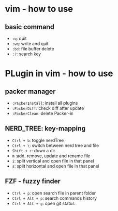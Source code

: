 # vim - how to use

## basic command

- `:q`: quit
- `:wq`: write and quit
- `:bd`: file buffer delete
- `:?`: search key

# PLugin in vim - how to use

## packer manager

- `:PackerInstall`: install all plugins
- `:PackerDiff`: check diff after update
- `:PackerClean`: delete Packer-in

## NERD_TREE: key-mapping

- `Ctrl + b`: toggle nerdTree
- `Ctrl + \`: switch between nerd tree and file
- `Shift + c`: down a dir
- `m` :add, remove, update and rename file
- `i`: split vertical and open file in that panel
- `s`: split horizontal and open file in that panel

## FZF - fuzzy finder

- `Ctrl + p`: open search file in parent folder
- `Ctrl + Alt + p`: search commands history
- `Ctrl + Alt + g`: open git status
